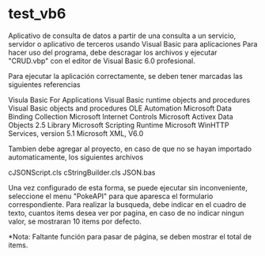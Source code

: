 # test_vb6

Aplicativo de consulta de datos a partir de una consulta a un servicio, servidor o aplicativo de terceros usando Visual Basic para aplicaciones
Para hacer uso del programa, debe descragar los archivos y ejecutar "CRUD.vbp" con el editor de Visual Basic 6.0 profesional.

Para ejecutar la aplicación correctamente, se deben tener marcadas las siguientes referencias

Visula Basic For Applications
Visual Basic runtime objects and procedures
Visual Basic objects and procedures
OLE Automation
Microsoft Data Binding Collection
Microsoft Internet Controls
Microsoft Activex Data Objects 2.5 Library
Microsoft Scripting Runtime
Microsoft WinHTTP Services, version 5.1
Microsoft XML, V6.0

Tambien debe agregar al proyecto, en caso de que no se hayan importado automaticamente, los siguientes archivos

cJSONScript.cls
cStringBuilder.cls
JSON.bas

Una vez configurado de esta forma, se puede ejecutar sin inconveniente, seleccione el menu "PokeAPI" para que aparesca el formulario correspondiente.
Para realizar la busqueda, debe indicar en el cuadro de texto, cuantos items desea ver por pagina, en caso de no indicar ningun valor, se mostraran
10 items por defecto.

*Nota: Faltante función para pasar de página, se deben mostrar el total de items.
